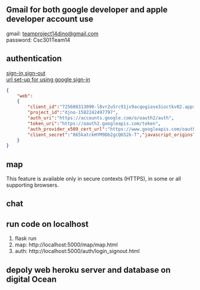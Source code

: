 ## Gmail for both google developer and apple developer account use
gmail: teamproject14djno@gmail.com <br>
password: Csc301Team14<br>



## authentication
[sign-in,sign-out](https://developers.google.com/identity/sign-in/web)<br>
[url set-up for using google sign-in](https://developers.google.com/identity/sign-in/web/server-side-flow)<br>
```json
{
    "web":
    {
        "client_id":"725608313090-l8vr2u5rc91jv9acqogiase3ioctkv02.apps.googleusercontent.com",
        "project_id":"djno-1582242497797",
        "auth_uri":"https://accounts.google.com/o/oauth2/auth",
        "token_uri":"https://oauth2.googleapis.com/token",
        "auth_provider_x509_cert_url":"https://www.googleapis.com/oauth2/v1/certs",
        "client_secret":"865katckHYM9Db2gcQ652k-T","javascript_origins":["http://localhost:5000"]
    }
}
```
## map
This feature is available only in secure contexts (HTTPS), in some or all supporting browsers.

## chat

## run code on localhost
1. flask run <br>
2. map: http://localhost:5000/map/map.html <br> 
3. auth: http://localhost:5000/auth/login_signout.html

## depoly web heroku server and database on digital Ocean